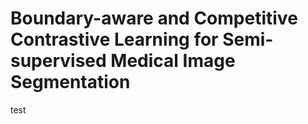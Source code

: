 # Boundary-aware and Competitive Contrastive Learning for Semi-supervised Medical Image Segmentation
test